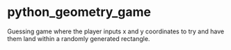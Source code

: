 # python_geometry_game
Guessing game where the player inputs x and y coordinates to try and have them land within a randomly generated rectangle.
